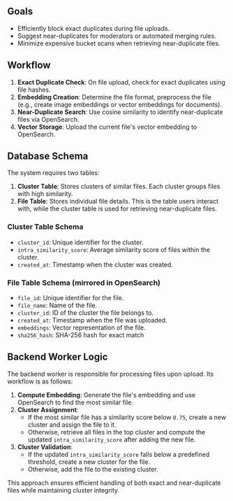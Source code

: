 ## Goals

- Efficiently block exact duplicates during file uploads.
- Suggest near-duplicates for moderators or automated merging rules.
- Minimize expensive bucket scans when retrieving near-duplicate files.

## Workflow

1. **Exact Duplicate Check**: On file upload, check for exact duplicates using file hashes.
2. **Embedding Creation**: Determine the file format, preprocess the file (e.g., create image embeddings or vector embeddings for documents).
3. **Near-Duplicate Search**: Use cosine similarity to identify near-duplicate files via OpenSearch.
4. **Vector Storage**: Upload the current file's vector embedding to OpenSearch.

## Database Schema

The system requires two tables:

1. **Cluster Table**: Stores clusters of similar files. Each cluster groups files with high similarity.
2. **File Table**: Stores individual file details. This is the table users interact with, while the cluster table is used for retrieving near-duplicate files.

### Cluster Table Schema

- `cluster_id`: Unique identifier for the cluster.
- `intra_similarity_score`: Average similarity score of files within the cluster.
- `created_at`: Timestamp when the cluster was created.

### File Table Schema (mirrored in OpenSearch)

- `file_id`: Unique identifier for the file.
- `file_name`: Name of the file.
- `cluster_id`: ID of the cluster the file belongs to.
- `created_at`: Timestamp when the file was uploaded.
- `embeddings`: Vector representation of the file.
- `sha256_hash`: SHA-256 hash for exact match

## Backend Worker Logic

The backend worker is responsible for processing files upon upload. Its workflow is as follows:

1. **Compute Embedding**: Generate the file's embedding and use OpenSearch to find the most similar file.
2. **Cluster Assignment**:
   - If the most similar file has a similarity score below `0.75`, create a new cluster and assign the file to it.
   - Otherwise, retrieve all files in the top cluster and compute the updated `intra_similarity_score` after adding the new file.
3. **Cluster Validation**:
   - If the updated `intra_similarity_score` falls below a predefined threshold, create a new cluster for the file.
   - Otherwise, add the file to the existing cluster.

This approach ensures efficient handling of both exact and near-duplicate files while maintaining cluster integrity.
